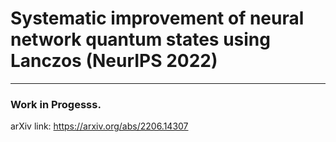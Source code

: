 # Systematic improvement of neural network quantum states using Lanczos (NeurIPS 2022)

---

### Work in Progesss. 

arXiv link: https://arxiv.org/abs/2206.14307
